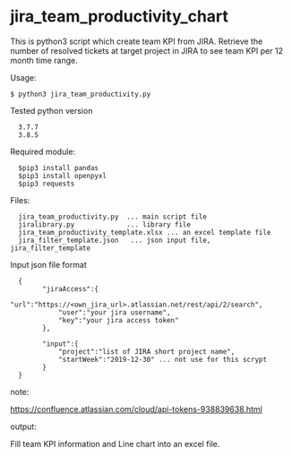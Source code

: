 # jira_team_productivity_chart
This is python3 script which create team KPI from JIRA.
Retrieve the number of resolved tickets at target project in JIRA to see team KPI per 12 month time range.

Usage:

<code>$ python3 jira_team_productivity.py <json file> </code>

Tested python version

      3.7.7
      3.8.5

Required module:

      $pip3 install pandas
      $pip3 install openpyxl
      $pip3 requests

Files:

      jira_team_productivity.py  ... main script file
      jiralibrary.py             ... library file
      jira_team_productivity_template.xlsx ... an excel template file
      jira_filter_template.json   ... json input file, jira_filter_template


Input json file format

      {
            "jiraAccess":{
                "url":"https://<own_jira_url>.atlassian.net/rest/api/2/search",
                "user":"your jira username",
                "key":"your jira access token"
            },

            "input":{
                "project":"list of JIRA short project name",
                "startWeek":"2019-12-30" ... not use for this scrypt
            }
      }

note:

https://confluence.atlassian.com/cloud/api-tokens-938839638.html

output:

Fill team KPI information and Line chart into an excel file.
